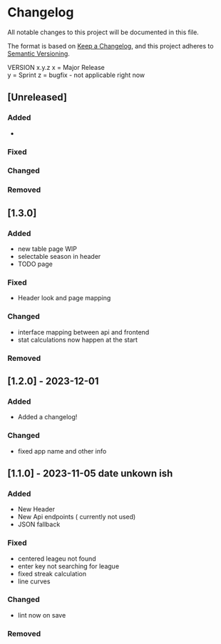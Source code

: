 # Changelog

All notable changes to this project will be documented in this file.

The format is based on [Keep a Changelog](https://keepachangelog.com/en/1.0.0/),
and this project adheres to [Semantic Versioning](https://semver.org/spec/v2.0.0.html).

VERSION x.y.z
x = Major Release  
y = Sprint
z = bugfix - not applicable right now

## [Unreleased]

### Added

- 

### Fixed


### Changed


### Removed

## [1.3.0]

### Added

- new table page WIP
- selectable season in header
- TODO page

### Fixed

- Header look and page mapping

### Changed
- interface mapping between api and frontend
- stat calculations now happen at the start

### Removed

## [1.2.0] - 2023-12-01

### Added

- Added a changelog!

### Changed

- fixed app name and other info


## [1.1.0] - 2023-11-05 date unkown ish

### Added

- New Header
- New Api endpoints ( currently not used)
- JSON fallback

### Fixed
- centered leageu not found
- enter key not searching for league
- fixed streak calculation
- line curves

### Changed
- lint now on save


### Removed

